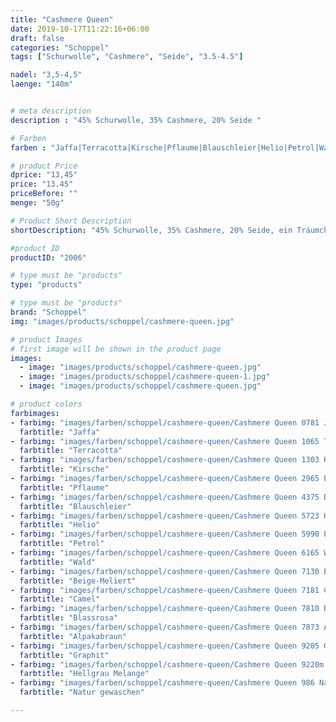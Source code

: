 ```yaml
---
title: "Cashmere Queen"
date: 2019-10-17T11:22:16+06:00
draft: false
categories: "Schoppel"
tags: ["Schurwolle", "Cashmere", "Seide", "3.5-4.5"]

nadel: "3,5-4,5" 
laenge: "140m"	


# meta description
description : "45% Schurwolle, 35% Cashmere, 20% Seide "

# Farben
farben : "Jaffa|Terracotta|Kirsche|Pflaume|Blauschleier|Helio|Petrol|Wald|Beige-Meliert|Camel|Blassrosa|Alpakabraun|Graphit|Hellgrau Melange|Natur gewaschen"

# product Price
dprice: "13,45"
price: "13.45"
priceBefore: ""
menge: "50g"

# Product Short Description
shortDescription: "45% Schurwolle, 35% Cashmere, 20% Seide, ein Träumchen für alles Feine"

#product ID
productID: "2006"

# type must be "products"
type: "products"

# type must be "products"
brand: "Schoppel"
img: "images/products/schoppel/cashmere-queen.jpg"   

# product Images
# first image will be shown in the product page
images:
  - image: "images/products/schoppel/cashmere-queen.jpg"
  - image: "images/products/schoppel/cashmere-queen-1.jpg"
  - image: "images/products/schoppel/cashmere-queen.jpg"

# product colors
farbimages:
- farbimg: "images/farben/schoppel/cashmere-queen/Cashmere Queen 0781 Jaffa.jpg"	
  farbtitle: "Jaffa"
- farbimg: "images/farben/schoppel/cashmere-queen/Cashmere Queen 1065 Terracotta.jpg"	
  farbtitle: "Terracotta"
- farbimg: "images/farben/schoppel/cashmere-queen/Cashmere Queen 1303 Kirsche.jpg"	
  farbtitle: "Kirsche"
- farbimg: "images/farben/schoppel/cashmere-queen/Cashmere Queen 2965 Pflaume.jpg"	
  farbtitle: "Pflaume"
- farbimg: "images/farben/schoppel/cashmere-queen/Cashmere Queen 4375 Blauschleier.jpg"	
  farbtitle: "Blauschleier"
- farbimg: "images/farben/schoppel/cashmere-queen/Cashmere Queen 5723 Helio.jpg"	
  farbtitle: "Helio"
- farbimg: "images/farben/schoppel/cashmere-queen/Cashmere Queen 5990 Petrol.jpg"	
  farbtitle: "Petrol"
- farbimg: "images/farben/schoppel/cashmere-queen/Cashmere Queen 6165 Wald.jpg"	
  farbtitle: "Wald"
- farbimg: "images/farben/schoppel/cashmere-queen/Cashmere Queen 7130 Beige-Meliert.jpg"	
  farbtitle: "Beige-Meliert"
- farbimg: "images/farben/schoppel/cashmere-queen/Cashmere Queen 7181 Camel.jpg"	
  farbtitle: "Camel"
- farbimg: "images/farben/schoppel/cashmere-queen/Cashmere Queen 7810 Blassrosa.jpg"	
  farbtitle: "Blassrosa"
- farbimg: "images/farben/schoppel/cashmere-queen/Cashmere Queen 7873 Alpakabraun.jpg"	
  farbtitle: "Alpakabraun"
- farbimg: "images/farben/schoppel/cashmere-queen/Cashmere Queen 9205 Graphit.jpg"	
  farbtitle: "Graphit"
- farbimg: "images/farben/schoppel/cashmere-queen/Cashmere Queen 9220m Hellgrau Melange.jpg"	
  farbtitle: "Hellgrau Melange"
- farbimg: "images/farben/schoppel/cashmere-queen/Cashmere Queen 986 Natur gewaschen.jpg"	
  farbtitle: "Natur gewaschen"

---
```



